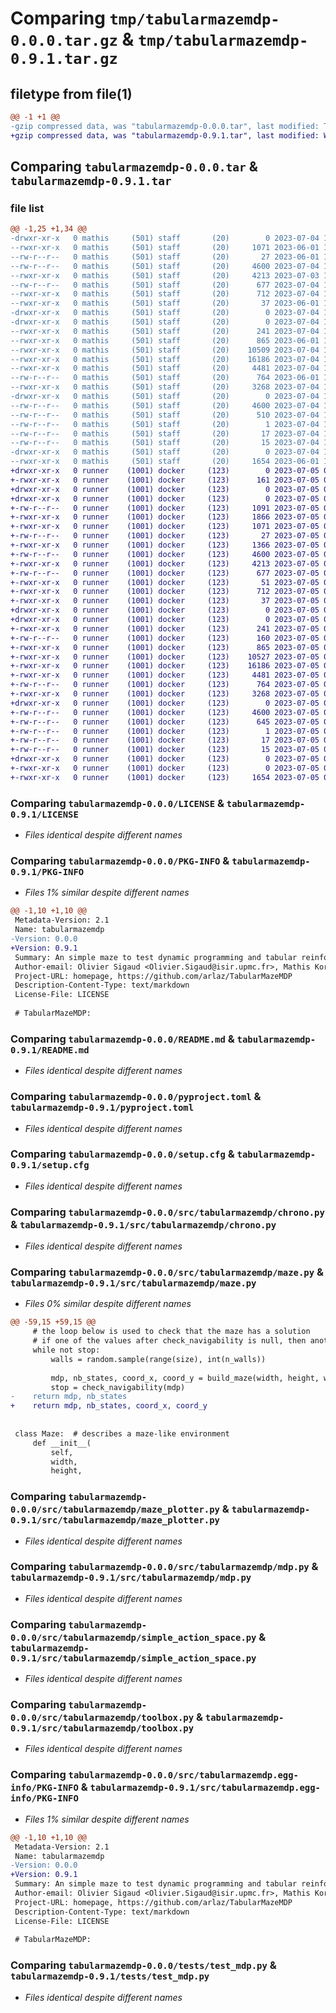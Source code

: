 # Comparing `tmp/tabularmazemdp-0.0.0.tar.gz` & `tmp/tabularmazemdp-0.9.1.tar.gz`

## filetype from file(1)

```diff
@@ -1 +1 @@
-gzip compressed data, was "tabularmazemdp-0.0.0.tar", last modified: Tue Jul  4 12:04:08 2023, max compression
+gzip compressed data, was "tabularmazemdp-0.9.1.tar", last modified: Wed Jul  5 08:57:30 2023, max compression
```

## Comparing `tabularmazemdp-0.0.0.tar` & `tabularmazemdp-0.9.1.tar`

### file list

```diff
@@ -1,25 +1,34 @@
-drwxr-xr-x   0 mathis     (501) staff       (20)        0 2023-07-04 12:04:08.947193 tabularmazemdp-0.0.0/
--rwxr-xr-x   0 mathis     (501) staff       (20)     1071 2023-06-01 13:50:36.000000 tabularmazemdp-0.0.0/LICENSE
--rw-r--r--   0 mathis     (501) staff       (20)       27 2023-06-01 13:50:36.000000 tabularmazemdp-0.0.0/MANIFEST.in
--rw-r--r--   0 mathis     (501) staff       (20)     4600 2023-07-04 12:04:08.947242 tabularmazemdp-0.0.0/PKG-INFO
--rwxr-xr-x   0 mathis     (501) staff       (20)     4213 2023-07-03 12:52:15.000000 tabularmazemdp-0.0.0/README.md
--rw-r--r--   0 mathis     (501) staff       (20)      677 2023-07-04 12:00:01.000000 tabularmazemdp-0.0.0/pyproject.toml
--rwxr-xr-x   0 mathis     (501) staff       (20)      712 2023-07-04 12:04:08.947490 tabularmazemdp-0.0.0/setup.cfg
--rwxr-xr-x   0 mathis     (501) staff       (20)       37 2023-06-01 13:50:36.000000 tabularmazemdp-0.0.0/setup.py
-drwxr-xr-x   0 mathis     (501) staff       (20)        0 2023-07-04 12:04:08.944660 tabularmazemdp-0.0.0/src/
-drwxr-xr-x   0 mathis     (501) staff       (20)        0 2023-07-04 12:04:08.946342 tabularmazemdp-0.0.0/src/tabularmazemdp/
--rwxr-xr-x   0 mathis     (501) staff       (20)      241 2023-07-04 12:01:09.000000 tabularmazemdp-0.0.0/src/tabularmazemdp/__init__.py
--rwxr-xr-x   0 mathis     (501) staff       (20)      865 2023-06-01 13:50:36.000000 tabularmazemdp-0.0.0/src/tabularmazemdp/chrono.py
--rwxr-xr-x   0 mathis     (501) staff       (20)    10509 2023-07-04 12:01:14.000000 tabularmazemdp-0.0.0/src/tabularmazemdp/maze.py
--rwxr-xr-x   0 mathis     (501) staff       (20)    16186 2023-07-04 12:02:25.000000 tabularmazemdp-0.0.0/src/tabularmazemdp/maze_plotter.py
--rwxr-xr-x   0 mathis     (501) staff       (20)     4481 2023-07-04 12:01:59.000000 tabularmazemdp-0.0.0/src/tabularmazemdp/mdp.py
--rw-r--r--   0 mathis     (501) staff       (20)      764 2023-06-01 13:50:36.000000 tabularmazemdp-0.0.0/src/tabularmazemdp/simple_action_space.py
--rwxr-xr-x   0 mathis     (501) staff       (20)     3268 2023-07-04 12:01:38.000000 tabularmazemdp-0.0.0/src/tabularmazemdp/toolbox.py
-drwxr-xr-x   0 mathis     (501) staff       (20)        0 2023-07-04 12:04:08.946962 tabularmazemdp-0.0.0/src/tabularmazemdp.egg-info/
--rw-r--r--   0 mathis     (501) staff       (20)     4600 2023-07-04 12:04:08.000000 tabularmazemdp-0.0.0/src/tabularmazemdp.egg-info/PKG-INFO
--rw-r--r--   0 mathis     (501) staff       (20)      510 2023-07-04 12:04:08.000000 tabularmazemdp-0.0.0/src/tabularmazemdp.egg-info/SOURCES.txt
--rw-r--r--   0 mathis     (501) staff       (20)        1 2023-07-04 12:04:08.000000 tabularmazemdp-0.0.0/src/tabularmazemdp.egg-info/dependency_links.txt
--rw-r--r--   0 mathis     (501) staff       (20)       17 2023-07-04 12:04:08.000000 tabularmazemdp-0.0.0/src/tabularmazemdp.egg-info/requires.txt
--rw-r--r--   0 mathis     (501) staff       (20)       15 2023-07-04 12:04:08.000000 tabularmazemdp-0.0.0/src/tabularmazemdp.egg-info/top_level.txt
-drwxr-xr-x   0 mathis     (501) staff       (20)        0 2023-07-04 12:04:08.947081 tabularmazemdp-0.0.0/tests/
--rwxr-xr-x   0 mathis     (501) staff       (20)     1654 2023-06-01 14:13:12.000000 tabularmazemdp-0.0.0/tests/test_mdp.py
+drwxr-xr-x   0 runner    (1001) docker     (123)        0 2023-07-05 08:57:30.279554 tabularmazemdp-0.9.1/
+-rwxr-xr-x   0 runner    (1001) docker     (123)      161 2023-07-05 08:57:16.000000 tabularmazemdp-0.9.1/.coveragerc
+drwxr-xr-x   0 runner    (1001) docker     (123)        0 2023-07-05 08:57:30.275554 tabularmazemdp-0.9.1/.github/
+drwxr-xr-x   0 runner    (1001) docker     (123)        0 2023-07-05 08:57:30.275554 tabularmazemdp-0.9.1/.github/workflows/
+-rw-r--r--   0 runner    (1001) docker     (123)     1091 2023-07-05 08:57:16.000000 tabularmazemdp-0.9.1/.github/workflows/python-publish.yml
+-rwxr-xr-x   0 runner    (1001) docker     (123)     1866 2023-07-05 08:57:16.000000 tabularmazemdp-0.9.1/.gitignore
+-rwxr-xr-x   0 runner    (1001) docker     (123)     1071 2023-07-05 08:57:16.000000 tabularmazemdp-0.9.1/LICENSE
+-rw-r--r--   0 runner    (1001) docker     (123)       27 2023-07-05 08:57:16.000000 tabularmazemdp-0.9.1/MANIFEST.in
+-rwxr-xr-x   0 runner    (1001) docker     (123)     1366 2023-07-05 08:57:16.000000 tabularmazemdp-0.9.1/Makefile
+-rw-r--r--   0 runner    (1001) docker     (123)     4600 2023-07-05 08:57:30.279554 tabularmazemdp-0.9.1/PKG-INFO
+-rwxr-xr-x   0 runner    (1001) docker     (123)     4213 2023-07-05 08:57:16.000000 tabularmazemdp-0.9.1/README.md
+-rw-r--r--   0 runner    (1001) docker     (123)      677 2023-07-05 08:57:16.000000 tabularmazemdp-0.9.1/pyproject.toml
+-rwxr-xr-x   0 runner    (1001) docker     (123)       51 2023-07-05 08:57:16.000000 tabularmazemdp-0.9.1/requirements.txt
+-rwxr-xr-x   0 runner    (1001) docker     (123)      712 2023-07-05 08:57:30.279554 tabularmazemdp-0.9.1/setup.cfg
+-rwxr-xr-x   0 runner    (1001) docker     (123)       37 2023-07-05 08:57:16.000000 tabularmazemdp-0.9.1/setup.py
+drwxr-xr-x   0 runner    (1001) docker     (123)        0 2023-07-05 08:57:30.275554 tabularmazemdp-0.9.1/src/
+drwxr-xr-x   0 runner    (1001) docker     (123)        0 2023-07-05 08:57:30.275554 tabularmazemdp-0.9.1/src/tabularmazemdp/
+-rwxr-xr-x   0 runner    (1001) docker     (123)      241 2023-07-05 08:57:16.000000 tabularmazemdp-0.9.1/src/tabularmazemdp/__init__.py
+-rw-r--r--   0 runner    (1001) docker     (123)      160 2023-07-05 08:57:30.000000 tabularmazemdp-0.9.1/src/tabularmazemdp/_version.py
+-rwxr-xr-x   0 runner    (1001) docker     (123)      865 2023-07-05 08:57:16.000000 tabularmazemdp-0.9.1/src/tabularmazemdp/chrono.py
+-rwxr-xr-x   0 runner    (1001) docker     (123)    10527 2023-07-05 08:57:16.000000 tabularmazemdp-0.9.1/src/tabularmazemdp/maze.py
+-rwxr-xr-x   0 runner    (1001) docker     (123)    16186 2023-07-05 08:57:16.000000 tabularmazemdp-0.9.1/src/tabularmazemdp/maze_plotter.py
+-rwxr-xr-x   0 runner    (1001) docker     (123)     4481 2023-07-05 08:57:16.000000 tabularmazemdp-0.9.1/src/tabularmazemdp/mdp.py
+-rw-r--r--   0 runner    (1001) docker     (123)      764 2023-07-05 08:57:16.000000 tabularmazemdp-0.9.1/src/tabularmazemdp/simple_action_space.py
+-rwxr-xr-x   0 runner    (1001) docker     (123)     3268 2023-07-05 08:57:16.000000 tabularmazemdp-0.9.1/src/tabularmazemdp/toolbox.py
+drwxr-xr-x   0 runner    (1001) docker     (123)        0 2023-07-05 08:57:30.275554 tabularmazemdp-0.9.1/src/tabularmazemdp.egg-info/
+-rw-r--r--   0 runner    (1001) docker     (123)     4600 2023-07-05 08:57:30.000000 tabularmazemdp-0.9.1/src/tabularmazemdp.egg-info/PKG-INFO
+-rw-r--r--   0 runner    (1001) docker     (123)      645 2023-07-05 08:57:30.000000 tabularmazemdp-0.9.1/src/tabularmazemdp.egg-info/SOURCES.txt
+-rw-r--r--   0 runner    (1001) docker     (123)        1 2023-07-05 08:57:30.000000 tabularmazemdp-0.9.1/src/tabularmazemdp.egg-info/dependency_links.txt
+-rw-r--r--   0 runner    (1001) docker     (123)       17 2023-07-05 08:57:30.000000 tabularmazemdp-0.9.1/src/tabularmazemdp.egg-info/requires.txt
+-rw-r--r--   0 runner    (1001) docker     (123)       15 2023-07-05 08:57:30.000000 tabularmazemdp-0.9.1/src/tabularmazemdp.egg-info/top_level.txt
+drwxr-xr-x   0 runner    (1001) docker     (123)        0 2023-07-05 08:57:30.279554 tabularmazemdp-0.9.1/tests/
+-rwxr-xr-x   0 runner    (1001) docker     (123)        0 2023-07-05 08:57:16.000000 tabularmazemdp-0.9.1/tests/__init__.py
+-rwxr-xr-x   0 runner    (1001) docker     (123)     1654 2023-07-05 08:57:16.000000 tabularmazemdp-0.9.1/tests/test_mdp.py
```

### Comparing `tabularmazemdp-0.0.0/LICENSE` & `tabularmazemdp-0.9.1/LICENSE`

 * *Files identical despite different names*

### Comparing `tabularmazemdp-0.0.0/PKG-INFO` & `tabularmazemdp-0.9.1/PKG-INFO`

 * *Files 1% similar despite different names*

```diff
@@ -1,10 +1,10 @@
 Metadata-Version: 2.1
 Name: tabularmazemdp
-Version: 0.0.0
+Version: 0.9.1
 Summary: An simple maze to test dynamic programming and tabular reinforcement learning algorithms
 Author-email: Olivier Sigaud <Olivier.Sigaud@isir.upmc.fr>, Mathis Koroglu <mathis.koroglu@isir.upmc.fr>
 Project-URL: homepage, https://github.com/arlaz/TabularMazeMDP
 Description-Content-Type: text/markdown
 License-File: LICENSE
 
 # TabularMazeMDP:
```

### Comparing `tabularmazemdp-0.0.0/README.md` & `tabularmazemdp-0.9.1/README.md`

 * *Files identical despite different names*

### Comparing `tabularmazemdp-0.0.0/pyproject.toml` & `tabularmazemdp-0.9.1/pyproject.toml`

 * *Files identical despite different names*

### Comparing `tabularmazemdp-0.0.0/setup.cfg` & `tabularmazemdp-0.9.1/setup.cfg`

 * *Files identical despite different names*

### Comparing `tabularmazemdp-0.0.0/src/tabularmazemdp/chrono.py` & `tabularmazemdp-0.9.1/src/tabularmazemdp/chrono.py`

 * *Files identical despite different names*

### Comparing `tabularmazemdp-0.0.0/src/tabularmazemdp/maze.py` & `tabularmazemdp-0.9.1/src/tabularmazemdp/maze.py`

 * *Files 0% similar despite different names*

```diff
@@ -59,15 +59,15 @@
     # the loop below is used to check that the maze has a solution
     # if one of the values after check_navigability is null, then another maze should be produced
     while not stop:
         walls = random.sample(range(size), int(n_walls))
 
         mdp, nb_states, coord_x, coord_y = build_maze(width, height, walls, hit=hit)
         stop = check_navigability(mdp)
-    return mdp, nb_states
+    return mdp, nb_states, coord_x, coord_y
 
 
 class Maze:  # describes a maze-like environment
     def __init__(
         self,
         width,
         height,
```

### Comparing `tabularmazemdp-0.0.0/src/tabularmazemdp/maze_plotter.py` & `tabularmazemdp-0.9.1/src/tabularmazemdp/maze_plotter.py`

 * *Files identical despite different names*

### Comparing `tabularmazemdp-0.0.0/src/tabularmazemdp/mdp.py` & `tabularmazemdp-0.9.1/src/tabularmazemdp/mdp.py`

 * *Files identical despite different names*

### Comparing `tabularmazemdp-0.0.0/src/tabularmazemdp/simple_action_space.py` & `tabularmazemdp-0.9.1/src/tabularmazemdp/simple_action_space.py`

 * *Files identical despite different names*

### Comparing `tabularmazemdp-0.0.0/src/tabularmazemdp/toolbox.py` & `tabularmazemdp-0.9.1/src/tabularmazemdp/toolbox.py`

 * *Files identical despite different names*

### Comparing `tabularmazemdp-0.0.0/src/tabularmazemdp.egg-info/PKG-INFO` & `tabularmazemdp-0.9.1/src/tabularmazemdp.egg-info/PKG-INFO`

 * *Files 1% similar despite different names*

```diff
@@ -1,10 +1,10 @@
 Metadata-Version: 2.1
 Name: tabularmazemdp
-Version: 0.0.0
+Version: 0.9.1
 Summary: An simple maze to test dynamic programming and tabular reinforcement learning algorithms
 Author-email: Olivier Sigaud <Olivier.Sigaud@isir.upmc.fr>, Mathis Koroglu <mathis.koroglu@isir.upmc.fr>
 Project-URL: homepage, https://github.com/arlaz/TabularMazeMDP
 Description-Content-Type: text/markdown
 License-File: LICENSE
 
 # TabularMazeMDP:
```

### Comparing `tabularmazemdp-0.0.0/tests/test_mdp.py` & `tabularmazemdp-0.9.1/tests/test_mdp.py`

 * *Files identical despite different names*

